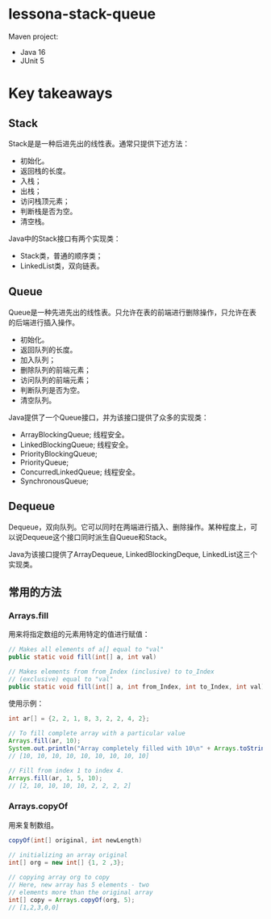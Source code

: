# lessona-stack-queue

Maven project:
- Java 16
- JUnit 5


# Key takeaways

## Stack

Stack是是一种后进先出的线性表。通常只提供下述方法：
- 初始化。
- 返回栈的长度。
- 入栈；
- 出栈；
- 访问栈顶元素；
- 判断栈是否为空。
- 清空栈。

Java中的Stack接口有两个实现类：
- Stack类，普通的顺序类；
- LinkedList类，双向链表。

## Queue

Queue是一种先进先出的线性表。只允许在表的前端进行删除操作，只允许在表的后端进行插入操作。

- 初始化。
- 返回队列的长度。
- 加入队列；
- 删除队列的前端元素；
- 访问队列的前端元素；
- 判断队列是否为空。
- 清空队列。

Java提供了一个Queue接口，并为该接口提供了众多的实现类：
- ArrayBlockingQueue; 线程安全。
- LinkedBlockingQueue; 线程安全。
- PriorityBlockingQueue;
- PriorityQueue;
- ConcurredLinkedQueue; 线程安全。
- SynchronousQueue;

## Dequeue

Dequeue，双向队列。它可以同时在两端进行插入、删除操作。某种程度上，可以说Dequeue这个接口同时派生自Queue和Stack。

Java为该接口提供了ArrayDequeue, LinkedBlockingDeque, LinkedList这三个实现类。


## 常用的方法

### Arrays.fill

用来将指定数组的元素用特定的值进行赋值：

```java
// Makes all elements of a[] equal to "val"
public static void fill(int[] a, int val)

// Makes elements from from_Index (inclusive) to to_Index
// (exclusive) equal to "val"
public static void fill(int[] a, int from_Index, int to_Index, int val)
```

使用示例：   

```java
int ar[] = {2, 2, 1, 8, 3, 2, 2, 4, 2};
  
// To fill complete array with a particular value
Arrays.fill(ar, 10);
System.out.println("Array completely filled with 10\n" + Arrays.toString(ar));
// [10, 10, 10, 10, 10, 10, 10, 10, 10]

// Fill from index 1 to index 4.
Arrays.fill(ar, 1, 5, 10);
// [2, 10, 10, 10, 10, 2, 2, 2, 2]
```

### Arrays.copyOf

用来复制数组。

```java
copyOf(int[] original, int newLength) 
```

```java
// initializing an array original
int[] org = new int[] {1, 2 ,3};
     
// copying array org to copy 
// Here, new array has 5 elements - two
// elements more than the original array
int[] copy = Arrays.copyOf(org, 5);
// [1,2,3,0,0]
```
